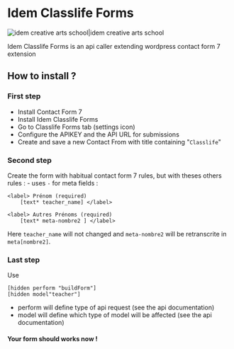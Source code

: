 # Idem Classlife Forms
![idem creative arts school|idem creative arts school](http://www.lidem.eu/wp-content/uploads/Logo_Lidem_20172.png)

Idem Classlife Forms is an api caller extending wordpress contact form 7 extension

## How to install ?

### First step
- Install Contact Form 7
- Install Idem Classlife Forms
- Go to Classlife Forms tab (settings icon)
- Configure the APIKEY and the API URL for submissions
- Create and save a new Contact From with title containing "`Classlife`"

### Second step
Create the form with habitual contact form 7 rules, but with theses others rules : 
    - uses `-` for meta fields : 
```
<label> Prénom (required)
    [text* teacher_name] </label>
```
```
<label> Autres Prénoms (required)
    [text* meta-nombre2 ] </label>
```
Here `teacher_name` will not changed and `meta-nombre2` will be retranscrite in `meta[nombre2]`.
    
### Last step
Use 
``` 
[hidden perform "buildForm"] 
[hidden model"teacher"] 
```
- perform will define type of api request (see the api documentation)
- model will define which type of model will be affected (see the api documentation)
    
#### Your form should works now !